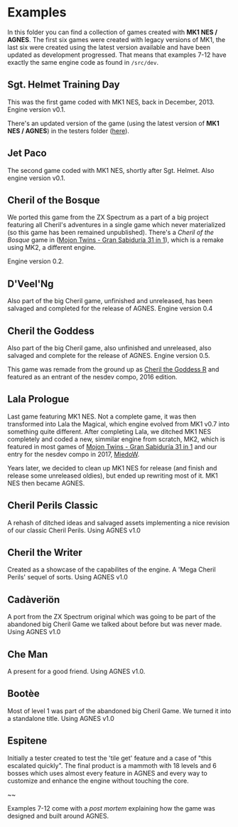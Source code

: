 # Examples

In this folder you can find a collection of games created with **MK1 NES / AGNES**. The first six games were created with legacy versions of MK1, the last six were created using the latest version available and have been updated as development progressed. That means that examples 7-12 have exactly the same engine code as found in `/src/dev`.

## Sgt. Helmet Training Day

This was the first game coded with MK1 NES, back in December, 2013. Engine version v0.1. 

There's an updated version of the game (using the latest version of **MK1 NES / AGNES**) in the testers folder ([here](https://github.com/mojontwins/MK1_NES/tree/master/testers/01_tester_top_down)).

## Jet Paco

The second game coded with MK1 NES, shortly after Sgt. Helmet. Also engine version v0.1.

## Cheril of the Bosque

We ported this game from the ZX Spectrum as a part of a big project featuring all Cheril's adventures in a single game which never materialized (so this game has been remained unpublished). There's a *Cheril of the Bosque* game in ([Mojon Twins - Gran Sabiduría 31 in 1](https://github.com/mojontwins/Gran_Sabiduria_v2)), which is a remake using MK2, a different engine.

Engine version 0.2.

## D'Veel'Ng

Also part of the big Cheril game, unfinished and unreleased, has been salvaged and completed for the release of AGNES. Engine version 0.4

## Cheril the Goddess

Also part of the big Cheril game, also unfinished and unreleased, also salvaged and complete for the release of AGNES. Engine version 0.5.

This game was remade from the ground up as [Cheril the Goddess R](https://github.com/mojontwins/GoddessR) and featured as an entrant of the nesdev compo, 2016 edition.

## Lala Prologue

Last game featuring MK1 NES. Not a complete game, it was then transformed into Lala the Magical, which engine evolved from MK1 v0.7 into something quite different. After completing Lala, we ditched MK1 NES completely and coded a new, simmilar engine from scratch, MK2, which is featured in most games of [Mojon Twins - Gran Sabiduría 31 in 1](https://github.com/mojontwins/Gran_Sabiduria_v2) and our entry for the nesdev compo in 2017, [MiedoW](https://github.com/mojontwins/Miedow_NES).

Years later, we decided to clean up MK1 NES for release (and finish and release some unreleased oldies), but ended up rewriting most of it. MK1 NES then became AGNES.

## Cheril Perils Classic

A rehash of ditched ideas and salvaged assets implementing a nice revision of our classic Cheril Perils. Using AGNES v1.0

## Cheril the Writer

Created as a showcase of the capabilites of the engine. A 'Mega Cheril Perils' sequel of sorts. Using AGNES v1.0

## Cadàveriön

A port from the ZX Spectrum original which was going to be part of the abandoned big Cheril Game we talked about before but was never made. Using AGNES v1.0

## Che Man

A present for a good friend. Using AGNES v1.0.

## Bootèe

Most of level 1 was part of the abandoned big Cheril Game. We turned it into a standalone title. Using AGNES v1.0

## Espitene

Initially a tester created to test the 'tile get' feature and a case of "this escalated quickly". The final product is a mammoth with 18 levels and 6 bosses which uses almost every feature in AGNES and every way to customize and enhance the engine without touching the core. 

~~ 

Examples 7-12 come with a *post mortem* explaining how the game was designed and built around AGNES. 
